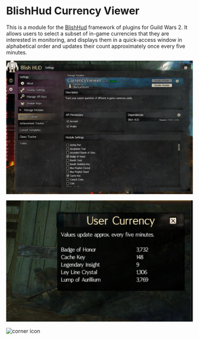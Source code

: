 # BlishHud Currency Viewer

This is a module for the [BlishHud](https://blishhud.com) framework of plugins for Guild Wars 2. It allows users to select a subset of in-game currencies that they are interested in monitoring, and displays them in a quick-access window in alphabetical order and updates their count approximately once every five minutes.

![settings](docs/bhcv-settings.png)

![window](docs/bhcv-window.png)

![corner icon](docs/bhcv-corner-%E2%80%ADicon.png)
